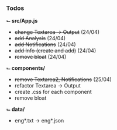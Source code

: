 ### Todos  

**⌙ src/App.js**  
  - ~~change Textarea → Output~~ (24/04)  
  - ~~add Analysis~~ (24/04)  
  - ~~add Notifications~~ (24/04)  
  - ~~add Info (create and add)~~ (24/04)  
  - ~~remove bloat~~ (24/04)  

**⌙ components/**  
  - ~~remove Textarea2, Notifications~~ (25/04)  
  - refactor Textarea → Output  
  - create .css for each component  
  - remove bloat  

**⌙ data/**  
  - eng*.txt → eng*.json  
